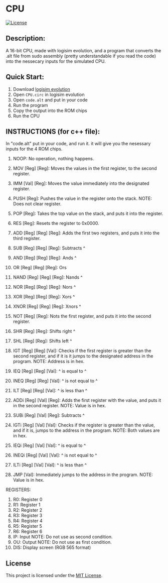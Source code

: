 # CPU

[![License](https://img.shields.io/badge/license-MIT-blue.svg)](https://opensource.org/licenses/MIT)

## Description:
A 16-bit CPU, made with logisim evolution, and a program that converts the .alt file from sudo assembly  (pretty understandable if you read the code) into the nessecary inputs for the simulated CPU.

## Quick Start:
1) Download [logisim evolution](https://sourceforge.net/projects/logisimevolution/)
2) Open `CPU.circ` in logisim evolution
3) Open `code.alt` and put in your code
4) Run the program
5) Copy the output into the ROM chips
6) Run the CPU

## INSTRUCTIONS (for c++ file):
In "code.alt" put in your code, and run it. it will give you the nesessary inputs for the 4 ROM chips.
1) NOOP: No operation, nothing happens.
2) MOV [Reg] [Reg]: Moves the values in the first register, to the second register.
3) IMM [Val] [Reg]: Moves the value immediately into the designated register.
4) PUSH [Reg]: Pushes the value in the register onto the stack. NOTE: Does not clear register.
5) POP [Reg]: Takes the top value on the stack, and puts it into the register.

6) RES [Reg]: Resets the register to 0x0000.
7) ADD [Reg] [Reg] [Reg]: Adds the first two registers, and puts it into the third register.
8) SUB [Reg] [Reg] [Reg]: Subtracts ^
9) AND [Reg] [Reg] [Reg]: Ands ^
10) OR [Reg] [Reg] [Reg]: Ors
11) NAND [Reg] [Reg] [Reg]: Nands ^
12) NOR [Reg] [Reg] [Reg]: Nors ^
13) XOR [Reg] [Reg] [Reg]: Xors ^
14) XNOR [Reg] [Reg] [Reg]: Xnors ^
15) NOT [Reg] [Reg]: Nots the first register, and puts it into the second register.
16) SHR [Reg] [Reg]: Shifts right ^
17) SHL [Reg] [Reg]: Shifts left ^
18) IGT [Reg] [Reg] [Val]: Checks if the first register is greater than the second register, and if it is it jumps to the designated address in the program. NOTE: Address is in hex.
19) IEQ [Reg] [Reg] [Val]: ^ is equal to ^
20) INEQ [Reg] [Reg] [Val]: ^ is not equal to ^
21) ILT [Reg] [Reg] [Val]: ^ is less than ^
22) ADDi [Reg] [Val] [Reg]: Adds the first register with the value, and puts it in the second register. NOTE: Value is in hex.
23) SUBi [Reg] [Val] [Reg]: Subtracts ^
24) IGTi [Reg] [Val] [Val]: Checks if the register is greater than the value, and if it is, jumps to the address in the program. NOTE: Both values are in hex.
25) IEQi [Reg] [Val] [Val]: ^ is equal to ^
26) INEQi [Reg] [Val] [Val]: ^ is not equal to ^
27) ILTi [Reg] [Val] [Val]: ^ is less than ^
28) JMP [Val]: Immediately jumps to the address in the program. NOTE: Value is in hex.

REGISTERS:
1) R0: Register 0
2) R1: Register 1
3) R2: Register 2
4) R3: Register 3
5) R4: Register 4
6) R5: Register 5
7) R6: Register 6
8) IP: Input NOTE: Do not use as second condition.
9) OU: Output NOTE: Do not use as first condition.
10) DIS: Display screen (RGB 565 format)

## License
This project is licensed under the [MIT License](LICENSE).